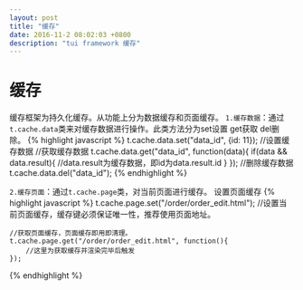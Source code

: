 ```yaml
---
layout: post
title: "缓存"
date: 2016-11-2 08:02:03 +0800
description: "tui framework 缓存"
---
```


缓存
===
缓存框架为持久化缓存。从功能上分为数据缓存和页面缓存。
`1.缓存数据`：通过`t.cache.data`类来对缓存数据进行操作。此类方法分为set设置 get获取 del删除。
{% highlight javascript %}
    t.cache.data.set("data_id", {id: 11});  //设置缓存数据
    //获取缓存数据
    t.cache.data.get("data_id", function(data){
        if(data && data.result){
            //data.result为缓存数据，即id为data.result.id
        }
    });
    //删除缓存数据
    t.cache.data.del("data_id");
{% endhighlight %}


`2.缓存页面`：通过`t.cache.page`类，对当前页面进行缓存。
设置页面缓存
{% highlight javascript %}
    t.cache.page.set("/order/order_edit.html");  //设置当前页面缓存，缓存键必须保证唯一性，推荐使用页面地址。

    //获取页面缓存，页面缓存即用即清理。
    t.cache.page.get("/order/order_edit.html", function(){
        //这里为获取缓存并渲染完毕后触发
    });
{% endhighlight %}